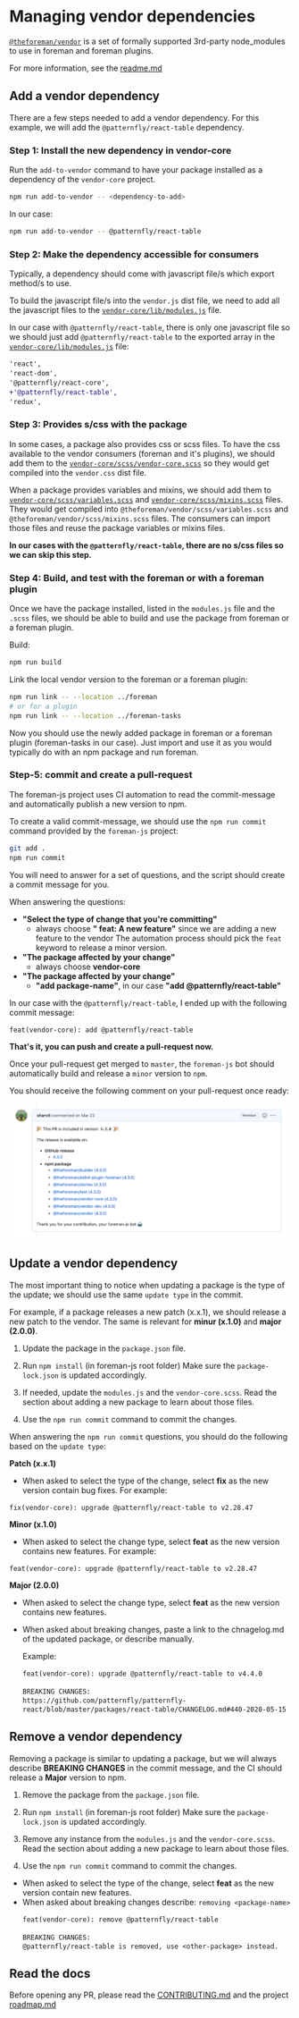 # Managing vendor dependencies

[`@theforeman/vendor`](https://github.com/theforeman/foreman-js/blob/master/packages/vendor) is a set of formally supported 3rd-party node_modules to use in foreman and foreman plugins.

For more information, see the [readme.md](https://github.com/theforeman/foreman-js/blob/master/packages/vendor/readme.md)

## Add a vendor dependency

There are a few steps needed to add a vendor dependency.
For this example, we will add the `@patternfly/react-table` dependency.

### Step 1: Install the new dependency in vendor-core

Run the `add-to-vendor` command to have your package installed as a dependency of the `vendor-core` project.

```sh
npm run add-to-vendor -- <dependency-to-add>
```

In our case:

```sh
npm run add-to-vendor -- @patternfly/react-table
```

### Step 2: Make the dependency accessible for consumers

Typically, a dependency should come with javascript file/s which export method/s to use.

To build the javascript file/s into the `vendor.js` dist file, we need to add all the javascript files to the [`vendor-core/lib/modules.js`](https://github.com/theforeman/foreman-js/blob/master/packages/vendor-core/lib/modules.js) file.

In our case with `@patternfly/react-table`, there is only one javascript file so we should just add `@patternfly/react-table` to the exported array in the [`vendor-core/lib/modules.js`](https://github.com/theforeman/foreman-js/blob/master/packages/vendor-core/lib/modules.js) file:

```diff
'react',
'react-dom',
'@patternfly/react-core',
+'@patternfly/react-table',
'redux',
```

### Step 3: Provides s/css with the package

In some cases, a package also provides css or scss files.
To have the css available to the vendor consumers (foreman and it's plugins), we should add them to the [`vendor-core/scss/vendor-core.scss`](https://github.com/theforeman/foreman-js/blob/master/packages/vendor-core/scss/vendor-core.scss) so they would get compiled into the `vendor.css` dist file.

When a package provides variables and mixins, we should add them to [`vendor-core/scss/variables.scss`](https://github.com/theforeman/foreman-js/blob/master/packages/vendor-core/scss/variables.scss) and [`vendor-core/scss/mixins.scss`](https://github.com/theforeman/foreman-js/blob/master/packages/vendor-core/scss/mixins.scss) files.
They would get compiled into `@theforeman/vendor/scss/variables.scss` and `@theforeman/vendor/scss/mixins.scss` files.
The consumers can import those files and reuse the package variables or mixins files.

**In our cases with the `@patternfly/react-table`, there are no s/css files so we can skip this step.**

### Step 4: Build, and test with the foreman or with a foreman plugin

Once we have the package installed, listed in the `modules.js` file and the `.scss` files, we should be able to build and use the package from foreman or a foreman plugin.

Build:
```sh
npm run build
```

Link the local vendor version to the foreman or a foreman plugin:
```sh
npm run link -- --location ../foreman
# or for a plugin
npm run link -- --location ../foreman-tasks
```

Now you should use the newly added package in foreman or a foreman plugin (foreman-tasks in our case).
Just import and use it as you would typically do with an npm package and run foreman.

### Step-5: commit and create a pull-request

The foreman-js project uses CI automation to read the commit-message and automatically publish a new version to npm.

To create a valid commit-message, we should use the `npm run commit` command provided by the `foreman-js` project:
```sh
git add .
npm run commit
```

You will need to answer for a set of questions, and the script should create a commit message for you.

When answering the questions:
- **"Select the type of change that you're committing"**
  - always choose **" feat: A new feature"** since we are adding a new feature to the vendor
  The automation process should pick the `feat` keyword to release a minor version.
- **"The package affected by your change"**
  - always choose **vendor-core**
- **"The package affected by your change"**
  - **"add package-name"**, in our case **"add @patternfly/react-table"**

In our case with the `@patternfly/react-table`, I ended up with the following commit message:
```
feat(vendor-core): add @patternfly/react-table
```

**That's it, you can push and create a pull-request now.**

Once your pull-request get merged to `master`, the `foreman-js` bot should automatically build and release a `minor` version to `npm`.

You should receive the following comment on your pull-request once ready:

![cli example using md-seed run](https://raw.githubusercontent.com/theforeman/foreman-js/master/docs/foreman-js-bot-release-comment-github.png)

## Update a vendor dependency

The most important thing to notice when updating a package is the type of the update; we should use the same `update type` in the commit.

For example, if a package releases a new patch (x.x.1), we should release a new patch to the vendor.
The same is relevant for **minur (x.1.0)** and **major (2.0.0)**.


1. Update the package in the `package.json` file.

2. Run `npm install` (in foreman-js root folder)
Make sure the `package-lock.json` is updated accordingly.

3. If needed, update the `modules.js` and the `vendor-core.scss`.
Read the section about adding a new package to learn about those files.

4. Use the `npm run commit` command to commit the changes.

When answering the `npm run commit` questions, you should do the following based on the `update type`:

**Patch (x.x.1)**
- When asked to select the type of the change, select **fix** as the new version contain bug fixes. For example:
```
fix(vendor-core): upgrade @patternfly/react-table to v2.28.47
```

**Minor (x.1.0)**
- When asked to select the change type, select **feat** as the new version contains new features. For example:
```
feat(vendor-core): upgrade @patternfly/react-table to v2.28.47
```

**Major (2.0.0)**
- When asked to select the change type, select **feat** as the new version contains new features.
- When asked about breaking changes, paste a link to the chnagelog.md of the updated package, or describe manually.

  Example:
  ```
  feat(vendor-core): upgrade @patternfly/react-table to v4.4.0

  BREAKING CHANGES:
  https://github.com/patternfly/patternfly-react/blob/master/packages/react-table/CHANGELOG.md#440-2020-05-15
  ```


## Remove a vendor dependency

Removing a package is similar to updating a package, but we will always describe **BREAKING CHANGES** in the commit message, and the CI should release a **Major** version to npm.

1. Remove the package from the `package.json` file.

2. Run `npm install` (in foreman-js root folder)
Make sure the `package-lock.json` is updated accordingly.

3. Remove any instance from the `modules.js` and the `vendor-core.scss`.
Read the section about adding a new package to learn about those files.

4. Use the `npm run commit` command to commit the changes.

  - When asked to select the type of the change, select **feat** as the new version contain new features.
  - When asked about breaking changes describe: `removing <package-name>`
    ```
    feat(vendor-core): remove @patternfly/react-table

    BREAKING CHANGES:
    @patternfly/react-table is removed, use <other-package> instead.
    ```

## Read the docs

Before opening any PR, please read the [CONTRIBUTING.md](https://github.com/theforeman/foreman-js/blob/master/CONTRIBUTING.md) and the project [roadmap.md](https://github.com/theforeman/foreman-js/blob/master/roadmap.md)
